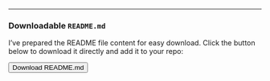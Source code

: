 
---

###  Downloadable `README.md`

I’ve prepared the README file content for easy download. Click the button below to download it directly and add it to your repo:

<button onclick="downloadREADME()">Download README.md</button>

<script>
function downloadREADME() {
  const content = `# 🏏 The Gladiators: Fantasy Cricket Team Selector

## 🔍 Overview

**The Gladiators** is a machine learning-based application designed to automatically select the optimal fantasy cricket team for Indian T20 League matches. It analyzes historical player statistics and live squad data to recommend a balanced playing 11 and 4 backup players.

The selection process ensures team balance across roles (Wicket Keeper, Batsman, Bowler, All-Rounder) while optimizing for performance.

---

## 📁 Project Structure

\`\`\`
The_Gladiators_gameathon/
├── run_model.py               # Main script to run team selection
├── ipl_2025_gameathon.xlsx    # Player statistics and squad data
├── Dockerfile                 # Docker container setup
├── requirements.txt           # Python package dependencies
└── README.md                  # This documentation file
\`\`\`

---

## ⚙️ How It Works

### 📚 Data Inputs

1. **Squad Excel File**: Contains match-wise list of available players.  
2. **Player Stats**: Batting average, strike rate, consistency, form, etc.

### 🚀 Selection Process

1. **Load Data**: Reads squad and player stats from the Excel file.  
2. **Feature Engineering**:
   - Calculates performance index = \`bat_avg × strike_rate / 100\`
   - Adds features like experience (log-transformed) and recent form.  
3. **Model Training**:
   - Uses \`RandomForestRegressor\` with cross-validation and hyperparameter tuning.  
4. **Team Selection**:
   - Ensures at least one player from each type (WK, BAT, BOWL, ALL)  
   - Picks top performers  
   - Chooses a Captain (C) and Vice-Captain (VC) from different teams  
   - Selects 4 backup players  
5. **Output**:
   - A \`.csv\` file is generated at \`~/Downloads/The_Gladiators_output.csv\`

---

## 📊 Machine Learning Model

- **Model**: Random Forest Regressor  
- **Key Features**:
  - Batting average & strike rate  
  - Match experience  
  - Recent performance (last 3 games)  
  - Player type & team (categorical)  
- **Libraries**: \`pandas\`, \`numpy\`, \`scikit-learn\`

---

## 🐳 Docker Support

A Dockerfile is included to containerize the entire project for consistent environments.

---

## ⚠️ Important Notes

- **Before Every Match**: Delete the previous \`The_Gladiators_output.csv\` from your Downloads folder.  
- **Ensure Proper Sheet Naming**: The Excel sheet should be named \`Match_XX\` where \`XX\` is the match number.  
- **Player Name Matching**: Ensure names in the squad and stats match exactly.  
- **Output Location**: File is saved to your Downloads directory.

---

## 🚀 How to Run This Project

###  Option 1: Run Locally (Recommended)

\`\`\`bash
git clone https://github.com/aryaniscoding/The_Gladiators_gameathon.git
cd The_Gladiators_gameathon
\`\`\`

Set up and activate a virtual environment:

\`\`\`bash
python -m venv .venv
# On Linux/macOS:
source .venv/bin/activate
# On Windows:
.\\.venv\\Scripts\\activate
\`\`\`

Install dependencies and run:

\`\`\`bash
pip install -r requirements.txt
python run_model.py
\`\`\`

---

###  Option 2: Run Using Docker

\`\`\`bash
docker build -t gladiators-selector .
docker run -v ~/Downloads:/app/Downloads gladiators-selector
\`\`\`

Ensure that \`ipl_2025_gameathon.xlsx\` is included or mounted properly.

---

## 🧠 Contributors

Made with passion for Gameathon 2025.

---

## 📜 License

This project is licensed under the [MIT License](LICENSE).
`;
  const blob = new Blob([content], { type: 'text/markdown' });
  const url = URL.createObjectURL(blob);
  const a = document.createElement('a');
  a.href = url;
  a.download = "README.md";
  a.click();
  URL.revokeObjectURL(url);
}
</script>
